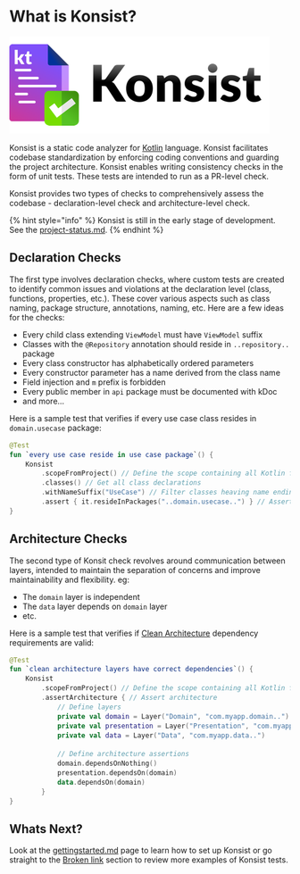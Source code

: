 # What is Konsist?

![](.gitbook/assets/konsist-logo.png)

Konsist is a static code analyzer for [Kotlin](https://kotlinlang.org/) language. Konsist facilitates codebase standardization by enforcing coding conventions and guarding the project architecture. Konsist enables writing consistency checks in the form of unit tests. These tests are intended to run as a PR-level check.

Konsist provides two types of checks to comprehensively assess the codebase - declaration-level check and architecture-level check.

{% hint style="info" %}
Konsist is still in the early stage of development. See the [project-status.md](getting-started/project-status.md "mention").
{% endhint %}

## Declaration Checks

The first type involves declaration checks, where custom tests are created to identify common issues and violations at the declaration level (class, functions, properties, etc.). These cover various aspects such as class naming, package structure, annotations, naming, etc. Here are a few ideas for the checks:

* Every child class extending `ViewModel` must have `ViewModel` suffix
* Classes with the `@Repository` annotation should reside in `..repository..` package
* Every class constructor has alphabetically ordered parameters
* Every constructor parameter has a name derived from the class name
* Field injection and `m` prefix is forbidden
* Every public member in `api` package must be documented with kDoc
* and more...

Here is a sample test that verifies if every use case class resides in `domain.usecase` package:

```kotlin
@Test
fun `every use case reside in use case package`() {
    Konsist
        .scopeFromProject() // Define the scope containing all Kotlin files present in the project
        .classes() // Get all class declarations
        .withNameSuffix("UseCase") // Filter classes heaving name ending with 'UseCase'
        .assert { it.resideInPackages("..domain.usecase..") } // Assert that each class resides in 'any domain.usecase any' package
}
```

## Architecture Checks

The second type of Konsit check revolves around communication between layers, intended to maintain the separation of concerns and improve maintainability and flexibility. eg:

* The `domain` layer is independent
* The `data` layer depends on `domain` layer
* etc.

Here is a sample test that verifies if [Clean Architecture](https://blog.cleancoder.com/uncle-bob/2012/08/13/the-clean-architecture.html) dependency requirements are valid:

```kotlin
@Test
fun `clean architecture layers have correct dependencies`() {
    Konsist
        .scopeFromProject() // Define the scope containing all Kotlin files present i
        .assertArchitecture { // Assert architecture
            // Define layers
            private val domain = Layer("Domain", "com.myapp.domain..")
            private val presentation = Layer("Presentation", "com.myapp.presentation..")
            private val data = Layer("Data", "com.myapp.data..")

            // Define architecture assertions
            domain.dependsOnNothing()
            presentation.dependsOn(domain)
            data.dependsOn(domain)
        }
}
```

## Whats Next?

Look at the [gettingstarted.md](getting-started/gettingstarted.md "mention") page to learn how to set up Konsist or go straight to the [Broken link](broken-reference "mention") section to review more examples of Konsist tests.&#x20;
